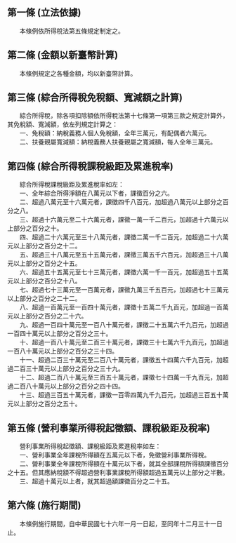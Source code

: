 第一條 (立法依據)
-----------------
　　本條例依所得稅法第五條規定制定之。  


第二條 (金額以新臺幣計算)
-------------------------
　　本條例規定之各種金額，均以新臺幣計算。  


第三條 (綜合所得稅免稅額、寬減額之計算)
---------------------------------------
　　綜合所得稅，除各項扣除額依所得稅法第十七條第一項第三款之規定計算外，其免稅額、寬減額，依左列規定計算之：  
　　一、免稅額：納稅義務人個人免稅額，全年三萬元，有配偶者六萬元。  
　　二、扶養親屬寬減額：納稅義務人扶養親屬之寬減額，每人全年三萬元。  


第四條 (綜合所得稅課稅級距及累進稅率)
-------------------------------------
　　綜合所得稅課稅級距及累進稅率如左：  
　　一、全年綜合所得淨額在八萬元以下者，課徵百分之六。  
　　二、超過八萬元至十六萬元者，課徵四千八百元，加超過八萬元以上部分之百分之八。  
　　三、超過十六萬元至二十六萬元者，課徵一萬一千二百元，加超過十六萬元以上部分之百分之十。  
　　四、超過二十六萬元至三十八萬元者，課徵二萬一千二百元，加超過二十六萬元以上部分之百分之十二。  
　　五、超過三十八萬元至五十五萬元者，課徵三萬五千六百元，加超過三十八萬元以上部分之百分之十五。  
　　六、超過五十五萬元至七十三萬元者，課徵六萬一千一百元，加超過五十五萬元以上部分之百分之十八。  
　　七、超過七十三萬元至一百萬元者，課徵九萬三千五百元，加超過七十三萬元以上部分之百分之二十二。  
　　八、超過一百萬元至一百四十萬元者，課徵十五萬二千九百元，加超過一百萬元以上部分之百分之二十六。  
　　九、超過一百四十萬元至一百八十萬元者，課徵二十五萬六千九百元，加超過一百四十萬元以上部分之百分之三十。  
　　十、超過一百八十萬元至二百三十萬元者，課徵三十七萬六千九百元，加超過一百八十萬元以上部分之百分之三十四。  
　　十一、超過二百三十萬元至二百八十萬元者，課徵五十四萬六千九百元，加超過二百三十萬元以上部分之百分之三十九。  
　　十二、超過二百八十萬元至三百五十萬元者，課徵七十四萬一千九百元，加超過二百八十萬元以上部分之百分之四十四。  
　　十三、超過三百五十萬元者，課徵一百零四萬九千九百元，加超過三百五十萬元以上部分之百分之五十。  


第五條 (營利事業所得稅起徵額、課稅級距及稅率)
---------------------------------------------
　　營利事業所得稅起徵額、課稅級距及累進稅率如左：  
　　一、營利事業全年課稅所得額在五萬元以下者，免徵營利事業所得稅。  
　　二、營利事業全年課稅所得額在十萬元以下者，就其全部課稅所得額課徵百分之十五。但其應納稅額不得超過營利事業課稅所得額超過五萬元以上部分之半數。  
　　三、超過十萬元以上者，就其超過額課徵百分之二十五。  


第六條 (施行期間)
-----------------
　　本條例施行期間，自中華民國七十六年一月一日起，至同年十二月三十一日止。